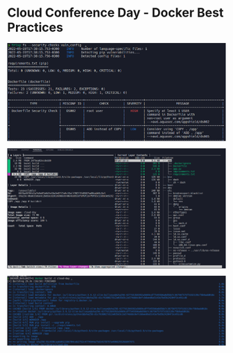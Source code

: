 # Cloud Conference Day - Docker Best Practices

![](images/app-01.png)

![](images/app-02.png)

![](images/app-03.png)
